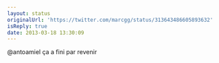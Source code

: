 ```yaml
---
layout: status
originalUrl: 'https://twitter.com/marcgg/status/313643486605893632'
isReply: true
date: 2013-03-18 13:30:09
---
```


@antoamiel ça a fini par revenir
